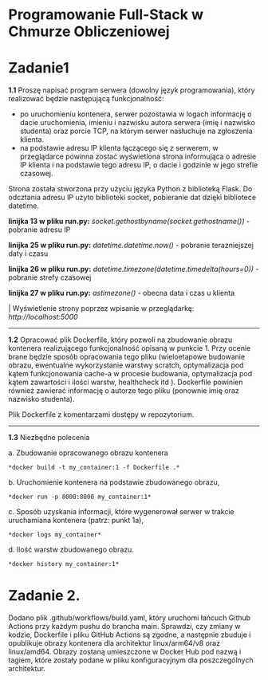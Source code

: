 # Programowanie Full-Stack w Chmurze Obliczeniowej

# Zadanie1

**1.1** Proszę napisać program serwera (dowolny język programowania), który realizować będzie następującą funkcjonalność:
- po uruchomieniu kontenera, serwer pozostawia w logach informację o dacie uruchomienia, imieniu i nazwisku autora serwera (imię i nazwisko studenta) oraz porcie
TCP, na którym serwer nasłuchuje na zgłoszenia klienta.
- na podstawie adresu IP klienta łączącego się z serwerem, w przeglądarce powinna zostać wyświetlona strona informująca o adresie IP klienta i na podstawie tego adresu IP, o dacie i godzinie w jego strefie czasowej.

Strona została stworzona przy użyciu języka Python z biblioteką Flask. Do odcztania adresu IP użyto biblioteki socket, pobieranie dat dzięki bibliotece datetime.

**linijka 13 w pliku run.py:** *socket.gethostbyname(socket.gethostname())* - pobranie adresu IP

**linijka  25 w pliku run.py:** *datetime.datetime.now()* - pobranie terazniejszej daty i czasu

**linijka 26 w pliku run.py:** *datetime.timezone(datetime.timedelta(hours=0))* - pobranie strefy czasowej

**linijka 27 w pliku run.py:** *astimezone()* - obecna data i czas u klienta

| Wyświetlenie strony poprzez wpisanie w przeglądarkę: *http://localhost:5000*

---

**1.2** Opracować plik Dockerfile, który pozwoli na zbudowanie obrazu kontenera realizującego funkcjonalność opisaną w punkcie 1. Przy ocenie brane będzie sposób opracowania tego pliku (wieloetapowe budowanie obrazu, ewentualne wykorzystanie warstwy scratch, optymalizacja pod kątem funkcjonowania cache-a w procesie budowania, optymalizacja pod kątem zawartości i ilości warstw, healthcheck itd ). Dockerfile powinien również zawierać informację o autorze tego pliku (ponownie imię oraz nazwisko studenta).

Plik Dockerfile z komentarzami dostępy w repozytorium.

---

**1.3** Niezbędne polecenia
    
a. Zbudowanie opracowanego obrazu kontenera

    *docker build -t my_container:1 -f Dockerfile .*

b. Uruchomienie kontenera na podstawie zbudowanego obrazu,

    *docker run -p 8000:8000 my_container:1*

c. Sposób uzyskania informacji, które wygenerował serwer w trakcie uruchamiana kontenera (patrz: punkt 1a),

    *docker logs my_container*

d. Ilość warstw zbudowanego obrazu.

    *docker history my_container:1*
    
# Zadanie 2.

Dodano plik .github/workflows/build.yaml, który uruchomi łańcuch Github Actions przy każdym pushu do brancha main. Sprawdzi, czy zmiany w kodzie, Dockerfile i pliku GitHub Actions są zgodne, a następnie zbuduje i opublikuje obrazy kontenera dla architektur linux/arm64/v8 oraz linux/amd64. Obrazy zostaną umieszczone w Docker Hub pod nazwą i tagiem, które zostały podane w pliku konfiguracyjnym dla poszczególnych architektur.

